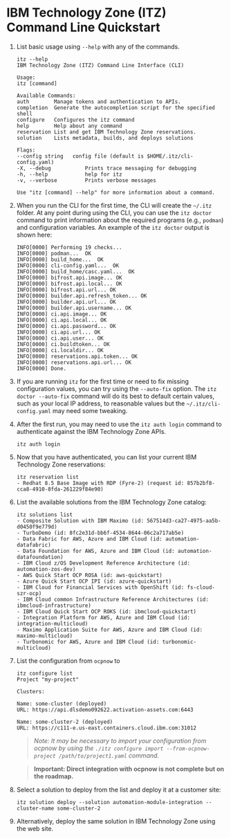 # IBM Technology Zone (ITZ) Command Line Quickstart

1. List basic usage using `--help` with any of the commands.

   ```
   itz --help
   IBM Technology Zone (ITZ) Command Line Interface (CLI)

   Usage:
   itz [command]

   Available Commands:
   auth        Manage tokens and authentication to APIs.
   completion  Generate the autocompletion script for the specified shell
   configure   Configures the itz command
   help        Help about any command
   reservation List and get IBM Technology Zone reservations.
   solution    Lists metadata, builds, and deploys solutions

   Flags:
   --config string   config file (default is $HOME/.itz/cli-config.yaml)
   -X, --debug           Prints trace messaging for debugging
   -h, --help            help for itz
   -v, --verbose         Prints verbose messages

   Use "itz [command] --help" for more information about a command.   
   ```
   
1. When you run the CLI for the first time, the CLI will create the `~/.itz`
folder. At any point during using the CLI, you can use the `itz doctor` command
to print information about the required programs (e.g., `podman`) and configuration
variables. An example of the `itz doctor` output is shown here:

   ```
   INFO[0000] Performing 19 checks...
   INFO[0000] podman...  OK
   INFO[0000] build_home...  OK
   INFO[0000] cli-config.yaml...  OK
   INFO[0000] build_home/casc.yaml...  OK
   INFO[0000] bifrost.api.image... OK
   INFO[0000] bifrost.api.local... OK
   INFO[0000] bifrost.api.url... OK
   INFO[0000] builder.api.refresh_token... OK
   INFO[0000] builder.api.url... OK
   INFO[0000] builder.api.username... OK
   INFO[0000] ci.api.image... OK
   INFO[0000] ci.api.local... OK
   INFO[0000] ci.api.password... OK
   INFO[0000] ci.api.url... OK
   INFO[0000] ci.api.user... OK
   INFO[0000] ci.buildtoken... OK
   INFO[0000] ci.localdir... OK
   INFO[0000] reservations.api.token... OK
   INFO[0000] reservations.api.url... OK
   INFO[0000] Done.
   ```

1. If you are running `itz` for the first time or need to fix missing configuration
values, you can try using the `--auto-fix` option. The `itz doctor --auto-fix`
command will do its best to default certain values, such as your local IP address,
to reasonable values but the `~/.itz/cli-config.yaml` may need some tweaking.

1. After the first run, you may need to use the `itz auth login` command to 
authenticate against the IBM Technology Zone APIs.

   ```
   itz auth login
   ```

1. Now that you have authenticated, you can list your current IBM Technology Zone 
reservations:

    ```
   itz reservation list
   - Redhat 8.5 Base Image with RDP (Fyre-2) (request id: 857b2bf8-cca8-4910-8fda-261229f84e90)
   ```

1. List the available solutions from the IBM Technology Zone catalog:

    ```
   itz solutions list
   - Composite Solution with IBM Maximo (id: 567514d3-ca27-4975-aa5b-d0450f9e779d)
   - TurboDemo (id: 8fc2e31d-bb6f-4534-8644-06c2a717ab5e)
   - Data Fabric for AWS, Azure and IBM Cloud (id: automation-datafabric)
   - Data Foundation for AWS, Azure and IBM Cloud (id: automation-datafoundation)
   - IBM Cloud z/OS Development Reference Architecture (id: automation-zos-dev)
   - AWS Quick Start OCP ROSA (id: aws-quickstart)
   - Azure Quick Start OCP IPI (id: azure-quickstart)
   - IBM Cloud for Financial Services with OpenShift (id: fs-cloud-szr-ocp)
   - IBM Cloud common Infrastructure Reference Architectures (id: ibmcloud-infrastructure)
   - IBM Cloud Quick Start OCP ROKS (id: ibmcloud-quickstart)
   - Integration Platform for AWS, Azure and IBM Cloud (id: integration-multicloud)
   - Maximo Application Suite for AWS, Azure and IBM Cloud (id: maximo-multicloud)
   - Turbonomic for AWS, Azure and IBM Cloud (id: turbonomic-multicloud)   
   ```
   
1. List the configuration from `ocpnow` to 

   ```
   itz configure list
   Project "my-project"

   Clusters:

   Name: some-cluster (deployed)
   URL: https://api.dlsdemo092622.activation-assets.com:6443

   Name: some-cluster-2 (deployed)
   URL: https://c111-e.us-east.containers.cloud.ibm.com:31012
   ```

   > *Note: It may be necessary to import your configuration from ocpnow by using
   > the `./itz configure import --from-ocpnow-project /path/to/project1.yaml`
   > command.*
   
   > **Important: Direct integration with ocpnow is not complete but on the
   > roadmap.**

1. Select a solution to deploy from the list and deploy it at a customer site:

   ```
   itz solution deploy --solution automation-module-integration --cluster-name some-cluster-2
   ```

1. Alternatively, deploy the same solution in IBM Technology Zone using the web site.
